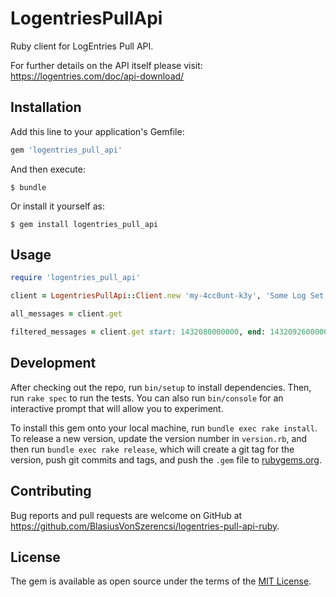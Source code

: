 # LogentriesPullApi

Ruby client for LogEntries Pull API.

For further details on the API itself please visit: https://logentries.com/doc/api-download/

## Installation

Add this line to your application's Gemfile:

```ruby
gem 'logentries_pull_api'
```

And then execute:

    $ bundle

Or install it yourself as:

    $ gem install logentries_pull_api

## Usage

```ruby
require 'logentries_pull_api'

client = LogentriesPullApi::Client.new 'my-4cc0unt-k3y', 'Some Log Set', 'Some Log'

all_messages = client.get

filtered_messages = client.get start: 1432080000000, end: 1432092600000, limit: 100, filter: '/some log message/i'
```

## Development

After checking out the repo, run `bin/setup` to install dependencies. Then, run `rake spec` to run the tests. You can also run `bin/console` for an interactive prompt that will allow you to experiment.

To install this gem onto your local machine, run `bundle exec rake install`. To release a new version, update the version number in `version.rb`, and then run `bundle exec rake release`, which will create a git tag for the version, push git commits and tags, and push the `.gem` file to [rubygems.org](https://rubygems.org).

## Contributing

Bug reports and pull requests are welcome on GitHub at https://github.com/BlasiusVonSzerencsi/logentries-pull-api-ruby.

## License

The gem is available as open source under the terms of the [MIT License](http://opensource.org/licenses/MIT).


